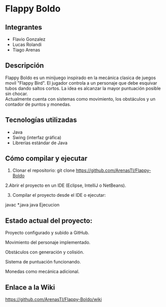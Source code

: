 # Flappy Boldo

## Integrantes
- Flavio Gonzalez
- Lucas Rolandi
- Tiago Arenas

## Descripción
Flappy Boldo es un minijuego inspirado en la mecánica clasica de juegos movil "Flappy Bird". El jugador controla a un personaje que debe esquivar tubos dando saltos cortos. La idea es alcanzar la mayor puntuación posible sin chocar.  
Actualmente cuenta con sistemas como movimiento, los obstáculos y un contador de puntos y monedas.

## Tecnologías utilizadas
- Java
- Swing (interfaz gráfica)
- Librerías estándar de Java

## Cómo compilar y ejecutar
1. Clonar el repositorio:
   git clone https://github.com/ArenasTI/Flappy-Boldo
 
2.Abrir el proyecto en un IDE (Eclipse, IntelliJ o NetBeans).

3. Compilar el proyecto desde el IDE o ejecutar:

javac *.java
java Ejecucion

## Estado actual del proyecto:

Proyecto configurado y subido a GitHub.

Movimiento del personaje implementado.

Obstáculos con generación y colisión.

Sistema de puntuación funcionando.

Monedas como mecánica adicional.

## Enlace a la Wiki
https://github.com/ArenasTI/Flappy-Boldo/wiki